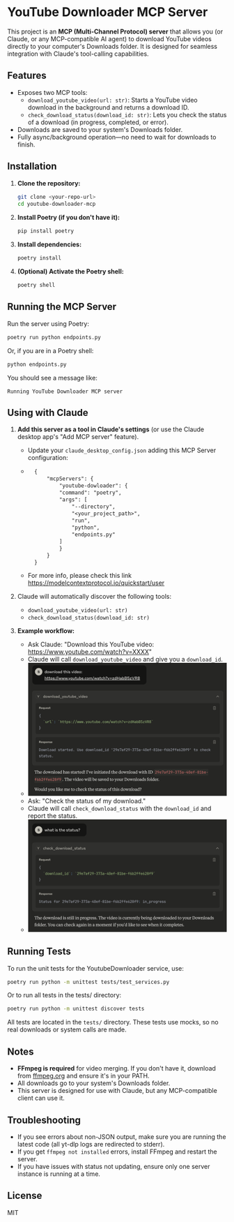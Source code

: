 # YouTube Downloader MCP Server

This project is an **MCP (Multi-Channel Protocol) server** that allows you (or Claude, or any MCP-compatible AI agent) to download YouTube videos directly to your computer's Downloads folder. It is designed for seamless integration with Claude's tool-calling capabilities.

## Features
- Exposes two MCP tools:
  - `download_youtube_video(url: str)`: Starts a YouTube video download in the background and returns a download ID.
  - `check_download_status(download_id: str)`: Lets you check the status of a download (in progress, completed, or error).
- Downloads are saved to your system's Downloads folder.
- Fully async/background operation—no need to wait for downloads to finish.

## Installation

1. **Clone the repository:**
   ```sh
   git clone <your-repo-url>
   cd youtube-downloader-mcp
   ```

2. **Install Poetry (if you don't have it):**
   ```sh
   pip install poetry
   ```

3. **Install dependencies:**
   ```sh
   poetry install
   ```

4. **(Optional) Activate the Poetry shell:**
   ```sh
   poetry shell
   ```

## Running the MCP Server

Run the server using Poetry:

```sh
poetry run python endpoints.py
```

Or, if you are in a Poetry shell:

```sh
python endpoints.py
```

You should see a message like:
```
Running YouTube Downloader MCP server
```

## Using with Claude

1. **Add this server as a tool in Claude's settings** (or use the Claude desktop app's "Add MCP server" feature).
    - Update your `claude_desktop_config.json` adding this MCP Server configuration:
    - ```
        {
            "mcpServers": {
                "youtube-dowloader": {
                "command": "poetry",
                "args": [
                    "--directory",
                    "<your_project_path>",
                    "run",
                    "python",
                    "endpoints.py"
                ]
                }
            }
        }
        ```
    - For more info, please check this link https://modelcontextprotocol.io/quickstart/user


2. Claude will automatically discover the following tools:
   - `download_youtube_video(url: str)`
   - `check_download_status(download_id: str)`

   
3. **Example workflow:**
   - Ask Claude: "Download this YouTube video: https://www.youtube.com/watch?v=XXXX"
   - Claude will call `download_youtube_video` and give you a `download_id`.
   - ![Claude YouTube Download Demo](assets/download.png)
   - Ask: "Check the status of my download."
   - Claude will call `check_download_status` with the `download_id` and report the status.
   - ![Claude YouTube Check Status Demo](assets/status.png)


## Running Tests

To run the unit tests for the YoutubeDownloader service, use:

```sh
poetry run python -m unittest tests/test_services.py
```

Or to run all tests in the tests/ directory:

```sh
poetry run python -m unittest discover tests
```

All tests are located in the `tests/` directory. These tests use mocks, so no real downloads or system calls are made.

## Notes
- **FFmpeg is required** for video merging. If you don't have it, download from [ffmpeg.org](https://ffmpeg.org/download.html) and ensure it's in your PATH.
- All downloads go to your system's Downloads folder.
- This server is designed for use with Claude, but any MCP-compatible client can use it.

## Troubleshooting
- If you see errors about non-JSON output, make sure you are running the latest code (all yt-dlp logs are redirected to stderr).
- If you get `ffmpeg not installed` errors, install FFmpeg and restart the server.
- If you have issues with status not updating, ensure only one server instance is running at a time.

## License
MIT


